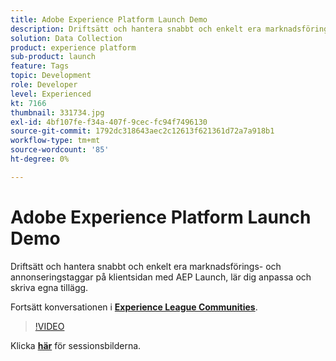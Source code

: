 ```yaml
---
title: Adobe Experience Platform Launch Demo
description: Driftsätt och hantera snabbt och enkelt era marknadsförings- och annonseringstaggar på klientsidan med AEP Launch, lär dig anpassa och skriva egna tillägg. Den här sessionen skapades som en del av Adobe Developers Live Content Event.
solution: Data Collection
product: experience platform
sub-product: launch
feature: Tags
topic: Development
role: Developer
level: Experienced
kt: 7166
thumbnail: 331734.jpg
exl-id: 4bf107fe-f34a-407f-9cec-fc94f7496130
source-git-commit: 1792dc318643aec2c12613f621361d72a7a918b1
workflow-type: tm+mt
source-wordcount: '85'
ht-degree: 0%

---
```


# Adobe Experience Platform Launch Demo

Driftsätt och hantera snabbt och enkelt era marknadsförings- och annonseringstaggar på klientsidan med AEP Launch, lär dig anpassa och skriva egna tillägg.

Fortsätt konversationen i **[Experience League Communities](https://adobe.ly/36Yd3v6)**.

>[!VIDEO](https://video.tv.adobe.com/v/331734/?quality=12&learn=on&hidetitle=true)

Klicka **[här](/help/adobe-developers-live/assets/experience-platform-launch-demo.pdf)** för sessionsbilderna.
